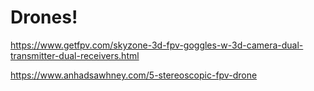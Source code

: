 # Drones!

https://www.getfpv.com/skyzone-3d-fpv-goggles-w-3d-camera-dual-transmitter-dual-receivers.html

https://www.anhadsawhney.com/5-stereoscopic-fpv-drone